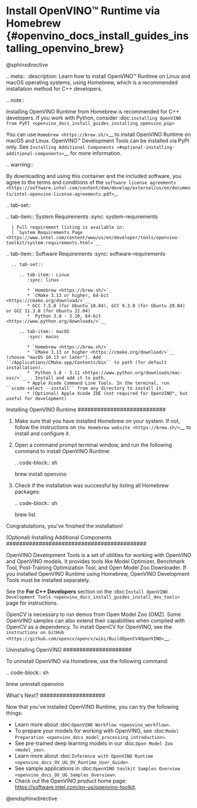 # Install OpenVINO™ Runtime via Homebrew {#openvino_docs_install_guides_installing_openvino_brew}

@sphinxdirective

.. meta::
   :description: Learn how to install OpenVINO™ Runtime on Linux and macOS 
                 operating systems, using Homebrew, which is a recommended 
                 installation method for C++ developers.


.. note::

   Installing OpenVINO Runtime from Homebrew is recommended for C++ developers. 
   If you work with Python, consider :doc:`installing OpenVINO from PyPI <openvino_docs_install_guides_installing_openvino_pip>`

You can use `Homebrew <https://brew.sh/>`__ to install OpenVINO Runtime on macOS and Linux. 
OpenVINO™ Development Tools can be installed via PyPI only. 
See `Installing Additional Components <#optional-installing-additional-components>`__ for more information.


.. warning:: 

   By downloading and using this container and the included software, you agree to the terms and conditions of the 
   `software license agreements <https://software.intel.com/content/dam/develop/external/us/en/documents/intel-openvino-license-agreements.pdf>`_.


.. tab-set::

   .. tab-item:: System Requirements
      :sync: system-requirements

      | Full requirement listing is available in:
      | `System Requirements Page <https://www.intel.com/content/www/us/en/developer/tools/openvino-toolkit/system-requirements.html>`__
   
   .. tab-item:: Software Requirements
      :sync: software-requirements

      .. tab-set::

         .. tab-item:: Linux
            :sync: linux
         
            * `Homebrew <https://brew.sh/>`_
            * `CMake 3.13 or higher, 64-bit <https://cmake.org/download/>`__
            * GCC 7.5.0 (for Ubuntu 18.04), GCC 9.3.0 (for Ubuntu 20.04) or GCC 11.3.0 (for Ubuntu 22.04)
            * `Python 3.8 - 3.10, 64-bit <https://www.python.org/downloads/>`__

         .. tab-item:: macOS
            :sync: macos
         
            * `Homebrew <https://brew.sh/>`_
            * `CMake 3.13 or higher <https://cmake.org/download/>`__ (choose "macOS 10.13 or later"). Add ``/Applications/CMake.app/Contents/bin`` to path (for default installation). 
            * `Python 3.8 - 3.11 <https://www.python.org/downloads/mac-osx/>`__ . Install and add it to path.
            * Apple Xcode Command Line Tools. In the terminal, run ``xcode-select --install`` from any directory to install it.
            * (Optional) Apple Xcode IDE (not required for OpenVINO™, but useful for development)
         


Installing OpenVINO Runtime
###########################

1. Make sure that you have installed Homebrew on your system. If not, follow the instructions on `the Homebrew website <https://brew.sh/>`__ to install and configure it.

2. Open a command prompt terminal window, and run the following command to install OpenVINO Runtime:

   .. code-block:: sh

      brew install openvino

3. Check if the installation was successful by listing all Homebrew packages:

   .. code-block:: sh

      brew list


Congratulations, you've finished the installation!

(Optional) Installing Additional Components
###########################################

OpenVINO Development Tools is a set of utilities for working with OpenVINO and OpenVINO models. It provides tools like Model Optimizer, Benchmark Tool, Post-Training Optimization Tool, and Open Model Zoo Downloader. If you installed OpenVINO Runtime using Homebrew, OpenVINO Development Tools must be installed separately.

See the **For C++ Developers** section on the :doc:`Install OpenVINO Development Tools <openvino_docs_install_guides_install_dev_tools>` page for instructions.

OpenCV is necessary to run demos from Open Model Zoo (OMZ). Some OpenVINO samples can also extend their capabilities when compiled with OpenCV as a dependency. To install OpenCV for OpenVINO, see the `instructions on GitHub <https://github.com/opencv/opencv/wiki/BuildOpenCV4OpenVINO>`__.

Uninstalling OpenVINO
#####################

To uninstall OpenVINO via Homebrew, use the following command:

.. code-block:: sh

   brew uninstall openvino


What's Next?
####################

Now that you've installed OpenVINO Runtime, you can try the following things:

* Learn more about :doc:`OpenVINO Workflow <openvino_workflow>`.
* To prepare your models for working with OpenVINO, see :doc:`Model Preparation <openvino_docs_model_processing_introduction>`.
* See pre-trained deep learning models in our :doc:`Open Model Zoo <model_zoo>`.
* Learn more about :doc:`Inference with OpenVINO Runtime <openvino_docs_OV_UG_OV_Runtime_User_Guide>`.
* See sample applications in :doc:`OpenVINO toolkit Samples Overview <openvino_docs_OV_UG_Samples_Overview>`.
* Check out the OpenVINO product home page: https://software.intel.com/en-us/openvino-toolkit.



@endsphinxdirective
